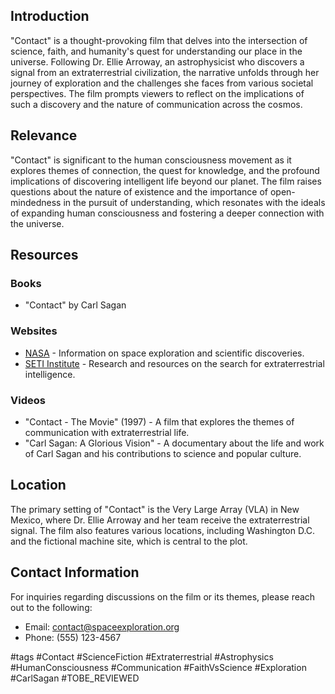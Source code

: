 ## Introduction
"Contact" is a thought-provoking film that delves into the intersection of science, faith, and humanity's quest for understanding our place in the universe. Following Dr. Ellie Arroway, an astrophysicist who discovers a signal from an extraterrestrial civilization, the narrative unfolds through her journey of exploration and the challenges she faces from various societal perspectives. The film prompts viewers to reflect on the implications of such a discovery and the nature of communication across the cosmos.

## Relevance
"Contact" is significant to the human consciousness movement as it explores themes of connection, the quest for knowledge, and the profound implications of discovering intelligent life beyond our planet. The film raises questions about the nature of existence and the importance of open-mindedness in the pursuit of understanding, which resonates with the ideals of expanding human consciousness and fostering a deeper connection with the universe.

## Resources

### Books
- "Contact" by Carl Sagan

### Websites
- [NASA](https://www.nasa.gov) - Information on space exploration and scientific discoveries.
- [SETI Institute](https://www.seti.org) - Research and resources on the search for extraterrestrial intelligence.

### Videos
- "Contact - The Movie" (1997) - A film that explores the themes of communication with extraterrestrial life.
- "Carl Sagan: A Glorious Vision" - A documentary about the life and work of Carl Sagan and his contributions to science and popular culture.

## Location
The primary setting of "Contact" is the Very Large Array (VLA) in New Mexico, where Dr. Ellie Arroway and her team receive the extraterrestrial signal. The film also features various locations, including Washington D.C. and the fictional machine site, which is central to the plot.

## Contact Information
For inquiries regarding discussions on the film or its themes, please reach out to the following:

- Email: contact@spaceexploration.org
- Phone: (555) 123-4567

#tags 
#Contact #ScienceFiction #Extraterrestrial #Astrophysics #HumanConsciousness #Communication #FaithVsScience #Exploration #CarlSagan #TOBE_REVIEWED
